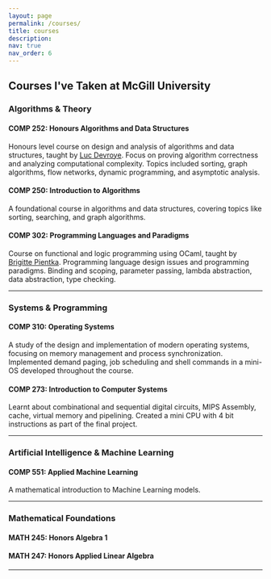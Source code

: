 ```yaml
---
layout: page
permalink: /courses/
title: courses
description:
nav: true
nav_order: 6
---
```


## Courses I've Taken at McGill University

### Algorithms & Theory

#### **COMP 252: Honours Algorithms and Data Structures**  
Honours level course on design and analysis of algorithms and data structures, taught by [Luc Devroye](https://luc.devroye.org). Focus on proving algorithm correctness and analyzing computational complexity. Topics included sorting, graph algorithms, flow networks, dynamic programming, and asymptotic analysis.

#### **COMP 250: Introduction to Algorithms**  
A foundational course in algorithms and data structures, covering topics like sorting, searching, and graph algorithms.

#### **COMP 302: Programming Languages and Paradigms**  
Course on functional and logic programming using OCaml, taught by [Brigitte Pientka](https://www.cs.mcgill.ca/~bpientka/index.html). Programming language design issues and programming paradigms. Binding and scoping, parameter passing, lambda abstraction, data abstraction, type checking.

---

### Systems & Programming

#### **COMP 310: Operating Systems**  
A study of the design and implementation of modern operating systems, focusing on memory management and process synchronization. Implemented demand paging, job scheduling and shell commands in a mini-OS developed throughout the course. 

#### **COMP 273: Introduction to Computer Systems**  
Learnt about combinational and sequential digital circuits, MIPS Assembly, cache, virtual memory and pipelining. Created a mini CPU with 4 bit instructions as part of the final project. 

---

### Artificial Intelligence & Machine Learning

#### **COMP 551: Applied Machine Learning**  
A mathematical introduction to Machine Learning models.

---

### Mathematical Foundations

#### **MATH 245: Honors Algebra 1**  

#### **MATH 247: Honors Applied Linear Algebra**  

---
